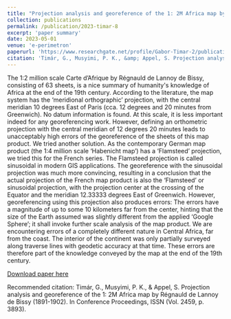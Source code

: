 ```yaml
---
title: "Projection analysis and georeference of the 1: 2M Africa map by R�gnauld de Lannoy de Bissy (1891-1902)"
collection: publications
permalink: /publication/2023-timar-8
excerpt: 'paper summary'
date: 2023-05-01
venue: 'e-perimetron'
paperurl: 'https://www.researchgate.net/profile/Gabor-Timar-2/publication/371082561_Projection_analysis_and_georeference_of_the_12M_Africa_map_by_Regnauld_de_Lannoy_de_Bissy_1891-1902/links/6471f2006fb1d1682b0ebf74/Projection-analysis-and-georeference-of-the-12M-Africa-map-by-Regnauld-de-Lannoy-de-Bissy-1891-1902.pdf'
citation: 'Timár, G., Musyimi, P. K., &amp; Appel, S. Projection analysis and georeference of the 1: 2M Africa map by Régnauld de Lannoy de Bissy (1891-1902). In Conference Proceedings, ISSN (Vol. 2459, p. 3893).'
---
```

The 1:2 million scale Carte d’Afrique by Régnauld de Lannoy de Bissy, consisting of 63 sheets, is a nice summary
of humanity's knowledge of Africa at the end of the 19th century. According to the literature, the map system has
the ‘meridional orthographic’ projection, with the central meridian 10 degrees East of Paris (cca. 12 degrees and 20
minutes from Greenwich). No datum information is found. At this scale, it is less important indeed for any georeferencing work. 
However, defining an orthometric projection with the central meridian of 12 degrees 20 minutes
leads to unacceptably high errors of the georeference of the sheets of this map product. We tried another solution.
As the contemporary German map product (the 1:4 million scale ‘Habenicht map’) has a ‘Flamsteed’ projection,
we tried this for the French series. The Flamsteed projection is called sinusoidal in modern GIS applications. The
georeference with the sinusoidal projection was much more convincing, resulting in a conclusion that the actual
projection of the French map product is also the ‘Flamsteed’ or sinusoidal projection, with the projection center at
the crossing of the Equator and the meridian 12.33333 degrees East of Greenwich. However, georeferencing using
this projection also produces errors: The errors have a magnitude of up to some 10 kilometers far from the center,
hinting that the size of the Earth assumed was slightly different from the applied ‘Google Sphere’; it shall invoke
further scale analysis of the map product. We are encountering errors of a completely different nature in Central
Africa, far from the coast. The interior of the continent was only partially surveyed along traverse lines with geodetic accuracy at that time. These errors are therefore part of the knowledge conveyed by the map at the end of the 19th century.

[Download paper here](https://www.researchgate.net/profile/Gabor-Timar-2/publication/371082561_Projection_analysis_and_georeference_of_the_12M_Africa_map_by_Regnauld_de_Lannoy_de_Bissy_1891-1902/links/6471f2006fb1d1682b0ebf74/Projection-analysis-and-georeference-of-the-12M-Africa-map-by-Regnauld-de-Lannoy-de-Bissy-1891-1902.pdf)

Recommended citation: Timár, G., Musyimi, P. K., & Appel, S. Projection analysis and georeference of the 1: 2M Africa map by Régnauld de Lannoy de Bissy (1891-1902). In Conference Proceedings, ISSN (Vol. 2459, p. 3893).